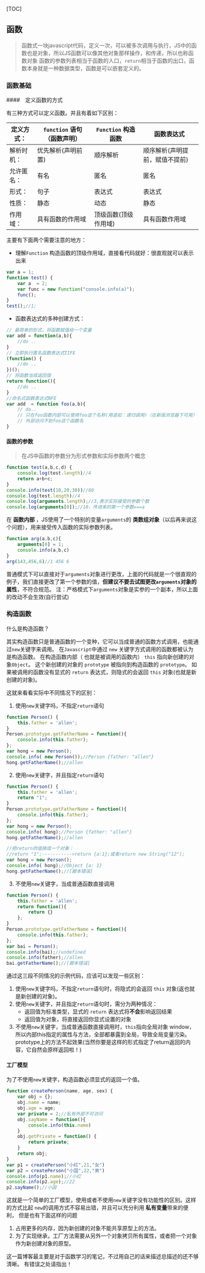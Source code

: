 [TOC]

## 函数 

> 函数式一块javascript代码，定义一次，可以被多次调用与执行，JS中的函数也是对象，所以JS函数可以像其他对象那样操作，和传递，所以也称函数对象
> 函数的参数列表相当于函数的人口，`return`相当于函数的出口，函数本身就是一种数据类型，函数是可以嵌套定义的。

### 函数基础

####　定义函数的方式

有三种方式可以定义函数。并且有着如下区别：

| 定义方式： | `function` 语句（函数声明） | `Function` 构造函数 | 函数表达式|
|----|---|----|------|
| 解析时机： | 优先解析(声明前置) | 顺序解析 | 顺序解析(声明提前，赋值不提前) |
| 允许匿名： | 有名 | 匿名 | 匿名|
| 形式： | 句子 |表达式 | 表达式 |
| 性质： | 静态 | 动态 | 静态|
| 作用域： | 具有函数的作用域 | 顶级函数(顶级作用域)| 具有函数作用域 |

主要有下面两个需要注意的地方：

- 理解`Function` 构造函数的顶级作用域，直接看代码就好：很直观就可以表示出来

```js
var a = 1;
function test() {
    var a  = 2;
    var func = new Function("console.info(a)");
    func();
}
test();//1;
```

- 函数表达式的多种创建方式：

```js
// 最简单的形式，将函数赋值给一个变量
var add = function(a,b){
    //do ..
}
// 立即执行匿名函数表达式IIFE
(function() {
    //do ..
})();
// 将函数当成返回值
return function(){
    //do ..
}
//命名式函数表达式NFE
var add  = function foo(a,b){
    // do..
    // 只在foo函数内部可以使用foo这个名称(用途如：递归调用)（在新版浏览器下可用）
    // 外部访问不到foo这个函数名
}
```


#### 函数的参数

> 在JS中函数的参数分为形式参数和实际参数两个概念

```js
function test(a,b,c,d) {
    console.log(test.length)//4
    return a+b+c;
}
console.info(test(10,20,30))//60
console.log(test.length)//4
console.log(arguments.length);//3,表示实际接受的参数个数
console.log(arguments[0]);//10，传进来的第一个参数===a
```

在 **函数内部** ，JS使用了一个特别的变量`arguments`的 **类数组对象**（以后再来说这个问题），用来接受传入函数的实际参数列表。

```js
function arg(a,b,c){
    arguments[0] = 1;
    console.info(a,b,c)
}
arg(143,456,6)//1 456 6
```
普通模式下可以直接对于`arguments`对象进行更改，上面的代码就是一个很直观的例子，我们直接更改了第一个参数的值，**但建议不要去试图更改`arguments`对象的属性**，不符合规范。
注：严格模式下`arguments`对象是实参的一个副本，所以上面的改动不会生效(自行尝试)


### 构造函数

什么是构造函数？

其实构造函数只是普通函数的一个变种，它可以当成普通的函数方式调用，也能通过`new`关键字来调用。 在`Javascript`中通过 `new` 关键字方式调用的函数都被认为是构造函数。
在构造函数内部（ 也就是被调用的函数内） `this` 指向新创建的对象`Object`。 这个新创建的对象的 `prototype` 被指向到构造函数的 `prototype`。
如果被调用的函数没有显式的 `return` 表达式，则隐式的会返回 `this` 对象(也就是新创建的对象)。

这就来看看实际中不同情况下的区别：

1. 使用`new`关键字吗，不指定`return`语句

```js
function Person() {
    this.father = 'allen';
}
Person.prototype.getFatherName = function(){
    console.info(this.father);
};
var hong = new Person();
console.info( new Person());//Person {father: "allen"}
hong.getFatherName();//allen
```
2. 使用`new`关键字，并且指定`return`语句

```js
function Person() {
    this.father = 'allen';
    return "1";
}
Person.prototype.getFatherName = function(){
    console.info(this.father);
};
var hong = new Person();
console.info( hong);//Person {father: "allen"}
hong.getFatherName();//allen

//把return的值换成一个对象：
//return "1";----------->return {a:1};或者return new String("12");
var hong = new Person();
console.info( hong);//Object {a: 1}
hong.getFatherName();//[脚本错误]
```
3. 不使用`new`关键字，当成普通函数直接调用

```js
function Person() {
    this.father = 'allen';
    return function(){
        return {}
    };
}
Person.prototype.getFatherName = function(){
    console.info(this.father);
};
var bai = Person();
console.info(bai);//undefined
console.info(father);//allen
bai.getFatherName();//[脚本错误]
```


通过这三段不同情况的示例代码，应该可以发现一些区别：

1. 使用`new`关键字吗，不指定`return`语句时，将隐式的会返回 `this` 对象(返也就是新创建的对象)。
2. 使用`new`关键字，并且指定`return`语句时，需分为两种情况：
    - 返回值为标准类型，显式的 `return` 表达式将**不会**影响返回结果
    - 返回值为对象，将直接返回你显式设置的对象
3. 不使用`new`关键字，当成普通函数直接调用时，`this`指向全局对象 window，所以内部this指定的属性与方法，全部都暴露到全局，导致全局变量污染。prototype上的方法不起效果(当然你要是这样的形式指定了return返回的内容，它自然会原样返回啦！)

#### 工厂模型

为了不使用`new`关键字，构造函数必须显式的返回一个值。

```js
function createPerson(name, age, sex) {
    var obj = {};
    obj.name = name;
    obj.age = age;
    var private = 2;//私有外部不可访问
    obj.sayName = function(){
        console.info(this.name)
    }
    obj.getPrivate = function() {
        return private;
    }
    return obj;
}
var p1 = createPerson("小红",21,"女")
var p2 = createPerson("小国",22,"男")
console.info(p1.name);//小红
console.info(p2.age);//22
p2.sayName();//小国
```
这就是一个简单的工厂模型，使用或者不使用` new `关键字没有功能性的区别。这样的方式比起 `new`的调用方式不容易出错，并且可以充分利用 **私有变量**带来的便利， 但是也有下面这样的问题

1. 占用更多的内存，因为新创建的对象不能共享原型上的方法。
2. 为了实现继承，工厂方法需要从另外一个对象拷贝所有属性，或者把一个对象作为新创建对象的原型。

这一篇博客最主要是对于函数学习的笔记，不过用自己的话来描述总描述的还不够清晰。
有错误之处请指出！
